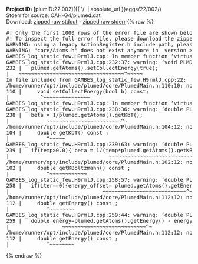 **Project ID:** [plumID:22.002]({{ '/' | absolute_url }}eggs/22/002/)  
Stderr for source:  OAH-G4/plumed.dat   
Download: [zipped raw stdout](plumed.dat.plumed.stdout.txt.zip) - [zipped raw stderr](plumed.dat.plumed.stderr.txt.zip) 
{% raw %}
<pre>
#! Only the first 1000 rows of the error file are shown below
#! To inspect the full error file, please download the zipped raw stderr file above
WARNING: using a legacy ActionRegister.h include path, please use <<#include "core/ActionRegister.h">>
WARNING: "core/Atoms.h" does not exist anymore in  version >=2.10, you should change your code.
GAMBES_log_static_few.H9rmlJ.cpp: In member function ‘virtual void PLMD::bias::GAMBESL::prepare()’:
GAMBES_log_static_few.H9rmlJ.cpp:232:37: warning: ‘void PLMD::PlumedMain::DeprecatedAtoms::setCollectEnergy(bool) const’ is deprecated [-Wdeprecated-declarations]
232 |   plumed.getAtoms().setCollectEnergy(true);
|   ~~~~~~~~~~~~~~~~~~~~~~~~~~~~~~~~~~^~~~~~
In file included from GAMBES_log_static_few.H9rmlJ.cpp:22:
/home/runner/opt/include/plumed/core/PlumedMain.h:110:10: note: declared here
110 |     void setCollectEnergy(bool b) const;
|          ^~~~~~~~~~~~~~~~
GAMBES_log_static_few.H9rmlJ.cpp: In member function ‘virtual void PLMD::bias::GAMBESL::calculate()’:
GAMBES_log_static_few.H9rmlJ.cpp:238:36: warning: ‘double PLMD::PlumedMain::DeprecatedAtoms::getKbT() const’ is deprecated: Use Action::getkBT() N.B. this function also reads the TEMP keyword from the input for you. [-Wdeprecated-declarations]
238 |   beta = 1/plumed.getAtoms().getKbT();
|            ~~~~~~~~~~~~~~~~~~~~~~~~^~
/home/runner/opt/include/plumed/core/PlumedMain.h:104:12: note: declared here
104 |     double getKbT() const ;
|            ^~~~~~
GAMBES_log_static_few.H9rmlJ.cpp:239:63: warning: ‘double PLMD::PlumedMain::DeprecatedAtoms::getKBoltzmann() const’ is deprecated: Use Action::getKBoltzmann(). [-Wdeprecated-declarations]
239 |   if(temp>0.0){ beta = 1/(temp*plumed.getAtoms().getKBoltzmann()) ; }
|                                ~~~~~~~~~~~~~~~~~~~~~~~~~~~~~~~^~
/home/runner/opt/include/plumed/core/PlumedMain.h:102:12: note: declared here
102 |     double getKBoltzmann() const ;
|            ^~~~~~~~~~~~~
GAMBES_log_static_few.H9rmlJ.cpp:258:57: warning: ‘double PLMD::PlumedMain::DeprecatedAtoms::getEnergy() const’ is deprecated [-Wdeprecated-declarations]
258 |   if(iter==0){energy_offset= plumed.getAtoms().getEnergy();}
|                              ~~~~~~~~~~~~~~~~~~~~~~~~~~~^~
/home/runner/opt/include/plumed/core/PlumedMain.h:112:12: note: declared here
112 |     double getEnergy() const ;
|            ^~~~~~~~~
GAMBES_log_static_few.H9rmlJ.cpp:259:44: warning: ‘double PLMD::PlumedMain::DeprecatedAtoms::getEnergy() const’ is deprecated [-Wdeprecated-declarations]
259 |   double energy=plumed.getAtoms().getEnergy() - energy_offset;
|                 ~~~~~~~~~~~~~~~~~~~~~~~~~~~^~
/home/runner/opt/include/plumed/core/PlumedMain.h:112:12: note: declared here
112 |     double getEnergy() const ;
|            ^~~~~~~~~
</pre>
{% endraw %}
